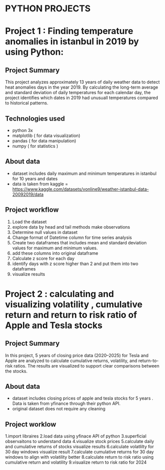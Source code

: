 # PYTHON PROJECTS

# Project 1 : Finding temperature anomalies in istanbul in 2019 by using Python:
## Project Summary
This project analyzes approximately 13 years of daily weather data to detect heat anomalies days in the year 2019.
By calculating the long-term average and standard deviation of daily temperatures for each calendar day, the project identifies which dates in 2019 had unusuall temperatures compared to historical patterns.
## Technologies used
* python 3x
* matplotlib ( for data visualization)
* pandas ( for data manipulation)
* numpy ( for statistics )
## About data
* dataset includes daily maximum and minimum temperatures in istanbul for 10 years and dates
* data is taken from kaggle = https://www.kaggle.com/datasets/vonline9/weather-istanbul-data-20092019/data
## Project workflow
1. Load the dataset
2. explore data by head and tail methods make observations
3.  Determine null values in dataset
4.  Change format of Datetime column for time series analysis
5.  Create two dataframes that includes mean and standard deviation values for maximum and minimum values.
6.  add these columns into original dataframe
7.  Calculate z score for each day
8.  identify days with z score higher than 2 and put them into two dataframes
9.  visualize results

# Project 2 : calculating and visualizing volatility , cumulative return and return to risk ratio of Apple and Tesla stocks
## Project Summary
In this project, 5 years of closing price data (2020–2025) for Tesla and Apple are analyzed to calculate cumulative returns, volatility, and return-to-risk ratios. The results are visualized to support clear comparisons between the stocks.
## About data
* dataset includes closing prices of apple and tesla stocks for 5 years . Data is taken from yfinance through their python API.
* original dataset does not require any cleaning
## Project worklow
1.import libraires
2.load data using yfinace API of python
3.superficial observaitons to understand data
4.visualize stock prices
5.calculate daily and cumulative returns of stocks visualize results
6.calculate volatlilty for 30 day windows visualize result
7.calculate cumulative returns for 30 day windows to align with volatility better
8.calculate return to risk ratio using cumulative return and volatility
9.visualize return to risk ratio for 2024

